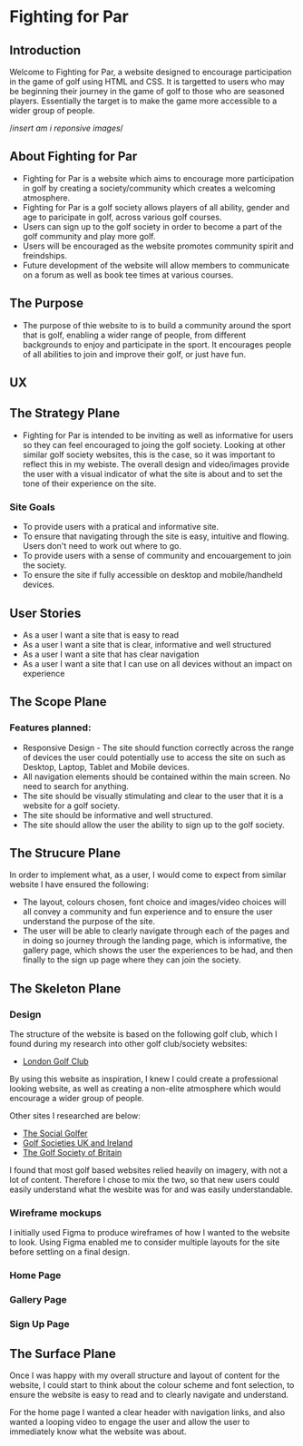 # Fighting for Par

## Introduction
Welcome to Fighting for Par, a website designed to encourage participation in the game of golf using HTML and CSS.  It is targetted to users who may be beginning their journey in the game of golf to those who are seasoned players.  Essentially the target is to make the game more accessible to a wider group of people. 

/*insert am i reponsive images*/

## About Fighting for Par

* Fighting for Par is a website which aims to encourage more participation in golf by creating a society/community which creates a welcoming atmosphere.
* Fighting for Par is a golf society allows players of all ability, gender and age to paricipate in golf, across various golf courses.
* Users can sign up to the golf society in order to become a part of the golf community and play more golf.
* Users will be encouraged as the website promotes community spirit and freindships.
* Future development of the website will allow members to communicate on a forum as well as book tee times at various courses.

## The Purpose

* The purpose of thie website to is to build a community around the sport that is golf, enabling a wider range of people, from different backgrounds to enjoy and participate in the sport.  It encourages people of all abilities to join and improve their golf, or just have fun.

## UX

## The Strategy Plane

* Fighting for Par is intended to be inviting as well as informative for users so they can feel encouraged to joing the golf society.  Looking at other similar golf society websites, this is the case, so it was important to reflect this in my webiste. The overall design and video/images provide the user with a visual indicator of what the site is about and to set the tone of their experience on the site.

### Site Goals

* To provide users with a pratical and informative site.
* To ensure that navigating through the site is easy, intuitive and flowing.  Users don't need to work out where to go.
* To provide users with a sense of community and encouargement to join the society.
* To ensure the site if fully accessible on desktop and mobile/handheld devices.

## User Stories

* As a user I want a site that is easy to read
* As a user I want a site that is clear, informative and well structured
* As a user I want a site that has clear navigation
* As a user I want a site that I can use on all devices without an impact on experience

## The Scope Plane

### Features planned:

* Responsive Design - The site should function correctly across the range of devices the user could potentially use to access the site on such as Desktop, Laptop, Tablet and Mobile devices.
* All navigation elements should be contained within the main screen. No need to search for anything.
* The site should be visually stimulating and clear to the user that it is a website for a golf society.
* The site should be informative and well structured.
* The site should allow the user the ability to sign up to the golf society.

## The Strucure Plane

In order to implement what, as a user, I would come to expect from similar website I have ensured the following:

* The layout, colours chosen, font choice and images/video choices will all convey a community and fun experience and to ensure the user understand the purpose of the site.
* The user will be able to clearly navigate through each of the pages and in doing so journey through the landing page, which is informative, the gallery page, which shows the user the experiences to be had, and then finally to the sign up page where they can join the society.


## The Skeleton Plane

### Design

The structure of the website is based on the following golf club, which I found during my research into other golf club/society websites:

- [London Golf Club](https://londongolf.co.uk/)

By using this website as inspiration, I knew I could create a professional looking website, as well as creating a non-elite atmosphere which would encourage a wider group of people.

Other sites I researched are below:

- [The Social Golfer](https://www.thesocialgolfer.com/FindGroup.aspx)
- [Golf Societies UK and Ireland](https://www.golfsocieties.uk.net/)
- [The Golf Society of Britain](https://golfsocietygb.com/)

I found that most golf based websites relied heavily on imagery, with not a lot of content.  Therefore I chose to mix the two, so that new users could easily understand what the wesbite was for and was easily understandable.

### Wireframe mockups

I initially used Figma to produce wireframes of how I wanted to the website to look.  Using Figma enabled me to consider multiple layouts for the site before settling on a final design.

### Home Page

### Gallery Page

### Sign Up Page


## The Surface Plane


Once I was happy with my overall structure and layout of content for the website, I could start to think about the colour scheme and font selection, to ensure the website is easy to read and to clearly navigate and understand.

For the home page I wanted a clear header with navigation links, and also wanted a looping video to engage the user and allow the user to immediately know what the website was about.  

